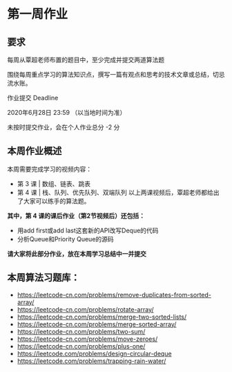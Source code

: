 # 第一周作业

## 要求
每周从覃超老师布置的题目中，至少完成并提交两道算法题

围绕每周重点学习的算法知识点，撰写一篇有观点和思考的技术文章或总结，切忌流水账。

作业提交 Deadline

2020年6月28日 23:59 （以当地时间为准）

未按时提交作业，会在个人作业总分 -2 分

## 本周作业概述
本周需要完成学习的视频内容：

- 第 3 课 | 数组、链表、跳表
- 第 4 课 | 栈、队列、优先队列、双端队列
以上两课视频后，覃超老师都给出了大家可以练手的算法题。

**其中，第 4 课的课后作业（第2节视频后）还包括：**

- 用add first或add last这套新的API改写Deque的代码
- 分析Queue和Priority Queue的源码

**请大家将此部分作业，放在本周学习总结中一并提交**

## 本周算法习题库：
- https://leetcode-cn.com/problems/remove-duplicates-from-sorted-array/
- https://leetcode-cn.com/problems/rotate-array/
- https://leetcode-cn.com/problems/merge-two-sorted-lists/
- https://leetcode-cn.com/problems/merge-sorted-array/
- https://leetcode-cn.com/problems/two-sum/
- https://leetcode-cn.com/problems/move-zeroes/
- https://leetcode-cn.com/problems/plus-one/
- https://leetcode.com/problems/design-circular-deque
- https://leetcode.com/problems/trapping-rain-water/